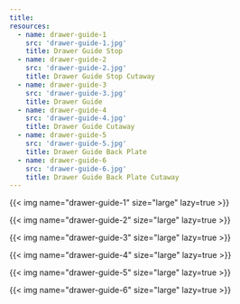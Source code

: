 ```yaml
---
title:
resources:
  - name: drawer-guide-1
    src: 'drawer-guide-1.jpg'
    title: Drawer Guide Stop
  - name: drawer-guide-2
    src: 'drawer-guide-2.jpg'
    title: Drawer Guide Stop Cutaway
  - name: drawer-guide-3
    src: 'drawer-guide-3.jpg'
    title: Drawer Guide
  - name: drawer-guide-4
    src: 'drawer-guide-4.jpg'
    title: Drawer Guide Cutaway
  - name: drawer-guide-5
    src: 'drawer-guide-5.jpg'
    title: Drawer Guide Back Plate
  - name: drawer-guide-6
    src: 'drawer-guide-6.jpg'
    title: Drawer Guide Back Plate Cutaway
---
```


{{< img name="drawer-guide-1" size="large" lazy=true >}}

{{< img name="drawer-guide-2" size="large" lazy=true >}}

{{< img name="drawer-guide-3" size="large" lazy=true >}}

{{< img name="drawer-guide-4" size="large" lazy=true >}}

{{< img name="drawer-guide-5" size="large" lazy=true >}}

{{< img name="drawer-guide-6" size="large" lazy=true >}}

